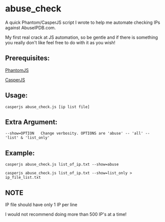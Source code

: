 # abuse_check
A quick Phantom/CasperJS script I wrote to help me automate checking IPs against AbuseIPDB.com. 

My first real crack at JS automation, so be gentle and if there is something you really don't like feel free to do with it as you wish! 

## Prerequisites: ##

[PhantomJS](http://phantomjs.org/download.html)

[CasperJS](http://docs.casperjs.org/en/latest/installation.html)


## Usage: ##
```casperjs abuse_check.js [ip list file]```

## Extra Argument: ##
```--show=OPTION   Change verbosity. OPTIONS are 'abuse' -- 'all' -- 'list' & 'list_only'```

## Example: ##

```casperjs abuse_check.js list_of_ip.txt --show=abuse```

```casperjs abuse_check.js list_of_ip.txt --show=list_only > ip_file_list.txt``` 

## NOTE ##
IP file should have only 1 IP per line

I would not recommend doing more than 500 IP's at a time!